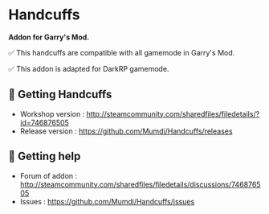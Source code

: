 # Handcuffs
**Addon for Garry's Mod.**

:white_check_mark: This handcuffs are compatible with all gamemode in Garry's Mod.

:white_check_mark: This addon is adapted for DarkRP gamemode.

## :paperclip: Getting Handcuffs
* Workshop version : http://steamcommunity.com/sharedfiles/filedetails/?id=746876505
* Release version : https://github.com/Mumdi/Handcuffs/releases

## :memo: Getting help
* Forum of addon : http://steamcommunity.com/sharedfiles/filedetails/discussions/746876505
* Issues : https://github.com/Mumdi/Handcuffs/issues

